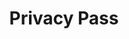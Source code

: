 ---
git: https://github.com/privacypass
logohandle: github_privacypass
sort: privacypass
title: Privacy Pass
website: https://privacypass.github.io/
---
